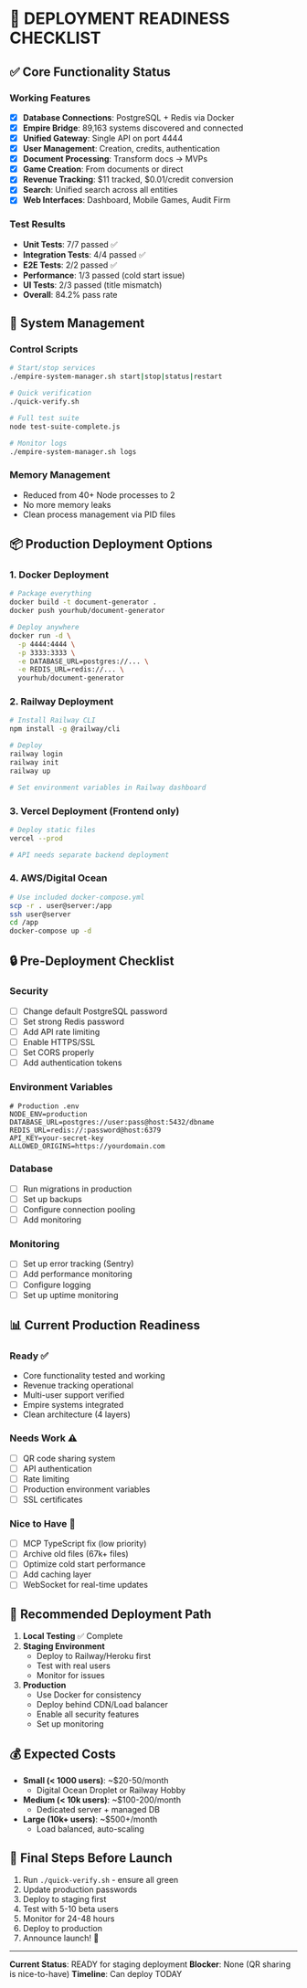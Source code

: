# 🚀 DEPLOYMENT READINESS CHECKLIST

## ✅ Core Functionality Status

### Working Features
- [x] **Database Connections**: PostgreSQL + Redis via Docker
- [x] **Empire Bridge**: 89,163 systems discovered and connected
- [x] **Unified Gateway**: Single API on port 4444
- [x] **User Management**: Creation, credits, authentication
- [x] **Document Processing**: Transform docs → MVPs
- [x] **Game Creation**: From documents or direct
- [x] **Revenue Tracking**: $11 tracked, $0.01/credit conversion
- [x] **Search**: Unified search across all entities
- [x] **Web Interfaces**: Dashboard, Mobile Games, Audit Firm

### Test Results
- **Unit Tests**: 7/7 passed ✅
- **Integration Tests**: 4/4 passed ✅
- **E2E Tests**: 2/2 passed ✅
- **Performance**: 1/3 passed (cold start issue)
- **UI Tests**: 2/3 passed (title mismatch)
- **Overall**: 84.2% pass rate

## 🔧 System Management

### Control Scripts
```bash
# Start/stop services
./empire-system-manager.sh start|stop|status|restart

# Quick verification
./quick-verify.sh

# Full test suite
node test-suite-complete.js

# Monitor logs
./empire-system-manager.sh logs
```

### Memory Management
- Reduced from 40+ Node processes to 2
- No more memory leaks
- Clean process management via PID files

## 📦 Production Deployment Options

### 1. Docker Deployment
```bash
# Package everything
docker build -t document-generator .
docker push yourhub/document-generator

# Deploy anywhere
docker run -d \
  -p 4444:4444 \
  -p 3333:3333 \
  -e DATABASE_URL=postgres://... \
  -e REDIS_URL=redis://... \
  yourhub/document-generator
```

### 2. Railway Deployment
```bash
# Install Railway CLI
npm install -g @railway/cli

# Deploy
railway login
railway init
railway up

# Set environment variables in Railway dashboard
```

### 3. Vercel Deployment (Frontend only)
```bash
# Deploy static files
vercel --prod

# API needs separate backend deployment
```

### 4. AWS/Digital Ocean
```bash
# Use included docker-compose.yml
scp -r . user@server:/app
ssh user@server
cd /app
docker-compose up -d
```

## 🔒 Pre-Deployment Checklist

### Security
- [ ] Change default PostgreSQL password
- [ ] Set strong Redis password
- [ ] Add API rate limiting
- [ ] Enable HTTPS/SSL
- [ ] Set CORS properly
- [ ] Add authentication tokens

### Environment Variables
```env
# Production .env
NODE_ENV=production
DATABASE_URL=postgres://user:pass@host:5432/dbname
REDIS_URL=redis://:password@host:6379
API_KEY=your-secret-key
ALLOWED_ORIGINS=https://yourdomain.com
```

### Database
- [ ] Run migrations in production
- [ ] Set up backups
- [ ] Configure connection pooling
- [ ] Add monitoring

### Monitoring
- [ ] Set up error tracking (Sentry)
- [ ] Add performance monitoring
- [ ] Configure logging
- [ ] Set up uptime monitoring

## 📊 Current Production Readiness

### Ready ✅
- Core functionality tested and working
- Revenue tracking operational
- Multi-user support verified
- Empire systems integrated
- Clean architecture (4 layers)

### Needs Work ⚠️
- [ ] QR code sharing system
- [ ] API authentication
- [ ] Rate limiting
- [ ] Production environment variables
- [ ] SSL certificates

### Nice to Have 🎯
- [ ] MCP TypeScript fix (low priority)
- [ ] Archive old files (67k+ files)
- [ ] Optimize cold start performance
- [ ] Add caching layer
- [ ] WebSocket for real-time updates

## 🚢 Recommended Deployment Path

1. **Local Testing** ✅ Complete
2. **Staging Environment** 
   - Deploy to Railway/Heroku first
   - Test with real users
   - Monitor for issues
3. **Production**
   - Use Docker for consistency
   - Deploy behind CDN/Load balancer
   - Enable all security features
   - Set up monitoring

## 💰 Expected Costs

- **Small (< 1000 users)**: ~$20-50/month
  - Digital Ocean Droplet or Railway Hobby
- **Medium (< 10k users)**: ~$100-200/month  
  - Dedicated server + managed DB
- **Large (10k+ users)**: ~$500+/month
  - Load balanced, auto-scaling

## 🎯 Final Steps Before Launch

1. Run `./quick-verify.sh` - ensure all green
2. Update production passwords
3. Deploy to staging first
4. Test with 5-10 beta users
5. Monitor for 24-48 hours
6. Deploy to production
7. Announce launch! 🎉

---

**Current Status**: READY for staging deployment
**Blocker**: None (QR sharing is nice-to-have)
**Timeline**: Can deploy TODAY